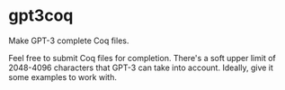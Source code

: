 # gpt3coq
Make GPT-3 complete Coq files.

Feel free to submit Coq files for completion. There's a soft upper limit of 2048-4096 characters that GPT-3 can take into account. Ideally, give it some examples to work with.
